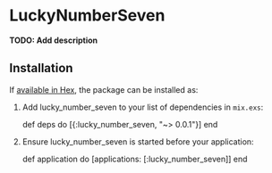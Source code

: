 # LuckyNumberSeven

**TODO: Add description**

## Installation

If [available in Hex](https://hex.pm/docs/publish), the package can be installed as:

  1. Add lucky_number_seven to your list of dependencies in `mix.exs`:

        def deps do
          [{:lucky_number_seven, "~> 0.0.1"}]
        end

  2. Ensure lucky_number_seven is started before your application:

        def application do
          [applications: [:lucky_number_seven]]
        end

